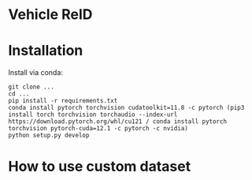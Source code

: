 # Vehicle ReID

# Installation

Install via conda:
``` shell
git clone ...
cd ...
pip install -r requirements.txt
conda install pytorch torchvision cudatoolkit=11.8 -c pytorch (pip3 install torch torchvision torchaudio --index-url https://download.pytorch.org/whl/cu121 / conda install pytorch torchvision pytorch-cuda=12.1 -c pytorch -c nvidia)
python setup.py develop
```

# How to use custom dataset
